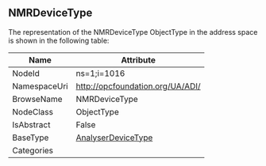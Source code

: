 <!-- objecttype -->
## NMRDeviceType
  
<!-- end of text -->
The representation of the NMRDeviceType ObjectType in the address space is shown in the following table:  

|Name|Attribute|
|---|---|
|NodeId|ns=1;i=1016|
|NamespaceUri|http://opcfoundation.org/UA/ADI/|
|BrowseName|NMRDeviceType|
|NodeClass|ObjectType|
|IsAbstract|False|
|BaseType|[AnalyserDeviceType](../../ObjectTypes/AnalyserDeviceType/readme.md)|
|Categories||

